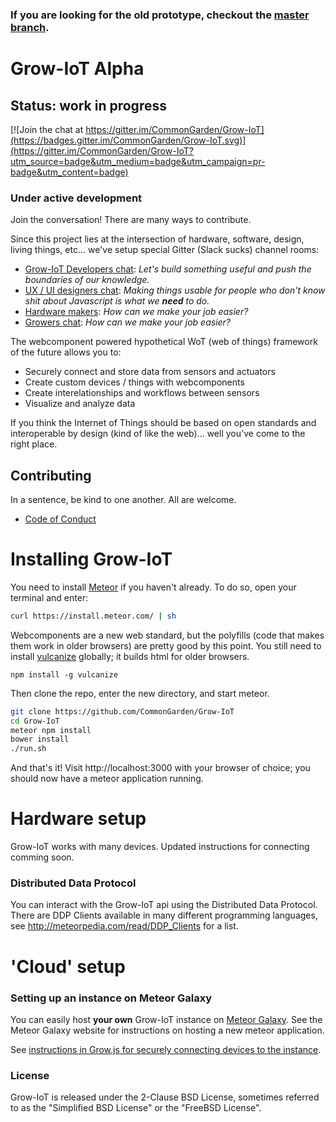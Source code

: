 ### If you are looking for the old prototype, checkout the [master branch](https://github.com/CommonGarden/Grow-IoT/tree/master).

# Grow-IoT Alpha
## Status: work in progress

[![Join the chat at https://gitter.im/CommonGarden/Grow-IoT](https://badges.gitter.im/CommonGarden/Grow-IoT.svg)](https://gitter.im/CommonGarden/Grow-IoT?utm_source=badge&utm_medium=badge&utm_campaign=pr-badge&utm_content=badge)

### Under active development
Join the conversation! There are many ways to contribute.

Since this project lies at the intersection of hardware, software, design, living things, etc... we've setup special Gitter (Slack sucks) channel rooms:

* [Grow-IoT Developers chat](https://gitter.im/CommonGarden/Grow-IoT): *Let's build something useful and push the boundaries of our knowledge.*
* [UX / UI designers chat](https://gitter.im/CommonGarden/UX):  *Making things usable for people who don't know shit about Javascript is what we **need** to do.*
* [Hardware makers](https://gitter.im/CommonGarden/Makers): *How can we make your job easier?*
* [Growers chat](https://gitter.im/CommonGarden/Growers): *How can we make your job easier?*

The webcomponent powered hypothetical WoT (web of things) framework of the future allows you to:
* Securely connect and store data from sensors and actuators
* Create custom devices / things with webcomponents
* Create interelationships and workflows between sensors
* Visualize and analyze data

If you think the Internet of Things should be based on open standards and interoperable by design (kind of like the web)... well you've come to the right place.

## Contributing
In a sentence, be kind to one another. All are welcome.

* [Code of Conduct](https://github.com/CommonGarden/Organization/blob/master/code-of-conduct.md)

# Installing Grow-IoT

You need to install [Meteor](https://www.meteor.com/) if you haven't already. To do so, open your terminal and enter:
```bash
curl https://install.meteor.com/ | sh
```

Webcomponents are a new web standard, but the polyfills (code that makes them work in older browsers) are pretty good by this point. You still need to install [vulcanize](https://github.com/Polymer/vulcanize) globally; it builds html for older browsers.

`npm install -g vulcanize`

Then clone the repo, enter the new directory, and start meteor.

```bash
git clone https://github.com/CommonGarden/Grow-IoT
cd Grow-IoT
meteor npm install
bower install
./run.sh
```

And that's it! Visit http://localhost:3000 with your browser of choice; you should now have a meteor application running.

# Hardware setup

Grow-IoT works with many devices. Updated instructions for connecting comming soon.

### Distributed Data Protocol

You can interact with the Grow-IoT api using the Distributed Data Protocol. There are DDP Clients available in many different programming languages, see http://meteorpedia.com/read/DDP_Clients for a list.

# 'Cloud' setup
### Setting up an instance on Meteor Galaxy

You can easily host **your own** Grow-IoT instance on [Meteor Galaxy](https://galaxy.meteor.com/). See the Meteor Galaxy website for instructions on hosting a new meteor application.

See [instructions in Grow.js for securely connecting devices to the instance](https://github.com/CommonGarden/grow.js).

### License
Grow-IoT is released under the 2-Clause BSD License, sometimes referred to as the "Simplified BSD License" or the "FreeBSD License". 
